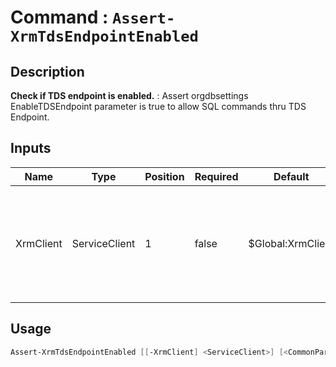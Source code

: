 ﻿# Command : `Assert-XrmTdsEndpointEnabled` 

## Description

**Check if TDS endpoint is enabled.** : Assert orgdbsettings EnableTDSEndpoint parameter is true to allow SQL commands thru TDS Endpoint.

## Inputs

Name|Type|Position|Required|Default|Description
----|----|--------|--------|-------|-----------
XrmClient|ServiceClient|1|false|$Global:XrmClient|Xrm connector initialized to target instance. Use latest one by default. (Dataverse ServiceClient)


## Usage

```Powershell 
Assert-XrmTdsEndpointEnabled [[-XrmClient] <ServiceClient>] [<CommonParameters>]
``` 


